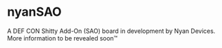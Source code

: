 # nyanSAO
A DEF CON Shitty Add-On (SAO) board in development by Nyan Devices. More information to be revealed soon™
